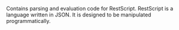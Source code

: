 Contains parsing and evaluation code for RestScript. RestScript is
a language written in JSON. It is designed to be manipulated
programmatically.
